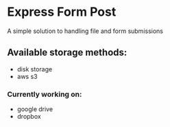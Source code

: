 # Express Form Post

A simple solution to handling file and form submissions <br/>

## Available storage methods:
 * disk storage
 * aws s3
 ### Currently working on:
 * google drive
 * dropbox